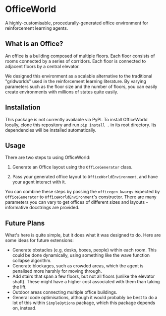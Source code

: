 # OfficeWorld

A highly-customisable, procedurally-generated office environment for reinforcement learning agents.

## What is an Office?

An office is a building composed of multiple floors. Each floor consists of rooms connected by a series of corridors. Each floor is connected to adjacent floors by a central elevator.

We designed this environment as a scalable alternative to the traditional "gridworlds" used in the reinforcement learning literature. By varying parameters such as the floor size and the number of floors, you can easily create environments with millions of states quite easily.

## Installation

This package is not currently available via PyPI. To install OfficeWorld locally, clone this repository and run `pip install .` in its root directory. Its dependencies will be installed automatically.

## Usage

There are two steps to using OfficeWorld:

1. Generate an Office layout using the `OfficeGenerator` class.

2. Pass your generated office layout to `OfficeWorldEnvironment`, and have your agent interact with it.

You can combine these steps by passing the `officegen_kwargs` expected by `OfficeGenerator` to `OfficeWorldEnvironment`'s constructor. There are many parameters you can vary to get offices of different sizes and layouts - informative docstrings are provided.

## Future Plans

What's here is quite simple, but it does what it was designed to do. Here are some ideas for future extensions:

- Generate obstacles (e.g, desks, boxes, people) within each room. This could be done dynamically, using something like the wave function collapse algorithm.
- Generate blockages, such as crowded areas, which the agent is penalised more harshly for moving through.
- Add stairs that span a few floors, but not all floors (unlike the elevator shaft). These might have a higher cost associated with them than taking the lift.
- Outdoor areas connecting multiple office buildings.
- General code optimisations, although it would probably be best to do a lot of this within `SimpleOptions` package, which this package depends on, instead.
